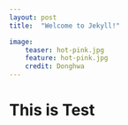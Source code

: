 ```yaml
---
layout: post
title:  "Welcome to Jekyll!"

image:
	teaser: hot-pink.jpg
	feature: hot-pink.jpg
	credit: Donghwa
---
```


# __This is Test__

